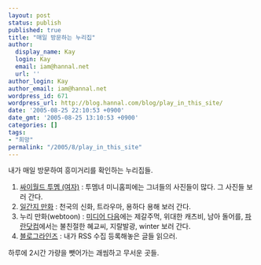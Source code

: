 ```yaml
---
layout: post
status: publish
published: true
title: "매일 방문하는 누리집"
author:
  display_name: Kay
  login: Kay
  email: iam@hannal.net
  url: ''
author_login: Kay
author_email: iam@hannal.net
wordpress_id: 671
wordpress_url: http://blog.hannal.com/blog/play_in_this_site/
date: '2005-08-25 22:10:53 +0900'
date_gmt: '2005-08-25 13:10:53 +0900'
categories: []
tags:
- "희망"
permalink: "/2005/8/play_in_this_site"
---
```

<p>내가 매일 방문하여 흥미거리를 확인하는 누리집들.</p>
<ol>
<li><a href="http://cyworld.nate.com/main2/today_member.asp?gencd=2">싸이월드 투멤 (여자)</a> : 투멤녀 미니홈피에는 그녀들의 사진들이 많다. 그 사진들 보러 간다.</li>
<li><a href="http://cartoon.daganda.com">일간지 만화</a> : 천국의 신화, 트라우마, 용하다 용해 보러 간다.</li>
<li>누리 만화(webtoon) : <a href="http://cartoon.media.daum.net">미디어 다음</a>에는 제갈주먹, 위대한 캐츠비, 남아 돌어를, <a href="http://ntamin.paran.com">파란닷컴</a>에서는 불친절한 혜교씨, 지랄발광, winter 보러 간다.</li>
<li><a href="http://www.bloglines.com">블로그라인즈</a> : 내가 RSS 수집 등록해놓은 글들 읽으러.</li>
</ol>
<p>하루에 2시간 가량을 뺏어가는 괘씸하고 무서운 곳들.</p>

